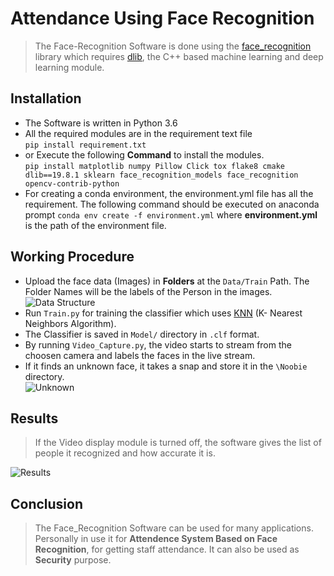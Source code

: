 # Attendance Using Face Recognition

  > The Face-Recognition Software is done using the [face_recognition](https://pypi.org/project/face_recognition/) library which requires [dlib](http://dlib.net), the C++ based machine learning and deep learning module.

## Installation  
  - The Software is written in Python 3.6
  - All the required modules are in the requirement text file   
  `pip install requirement.txt`
  - or Execute the following **Command** to install the modules.   
  `pip install matplotlib numpy Pillow Click tox flake8 cmake dlib==19.8.1 sklearn face_recognition_models face_recognition opencv-contrib-python`
  - For creating a conda environment, the environment.yml file has all the requirement. The following command should be executed on anaconda prompt
  `conda env create -f environment.yml`
  where **environment.yml** is the path of the environment file.
  
## Working Procedure  
  - Upload the face data (Images) in **Folders** at the `Data/Train` Path. The Folder Names will be the labels of the Person in the images.  
  ![Data Structure](https://github.com/Immortalv5/Face-Recognition/blob/master/IMG/Data%20Structure.png)
  - Run `Train.py` for training the classifier which uses [KNN](https://scikit-learn.org/stable/modules/neighbors.html) (K- Nearest Neighbors Algorithm).
  - The Classifier is saved in `Model/` directory in `.clf` format.
  - By running `Video_Capture.py`, the video starts to stream from the choosen camera and labels the faces in the live stream.
  - If it finds an unknown face, it takes a snap and store it in the `\Noobie` directory.  
  ![Unknown](https://github.com/Immortalv5/Face-Recognition/blob/master/IMG/Unknown.png)
  
## Results
> If the Video display module is turned off, the software gives the list of people it recognized and how accurate it is.  

  ![Results](https://github.com/Immortalv5/Face-Recognition/blob/master/IMG/Results.png)
## Conclusion
> The Face_Recognition Software can be used for many applications. Personally in use it for **Attendence System Based on Face Recognition**, for getting staff attendance. It can also be used as **Security** purpose.  
